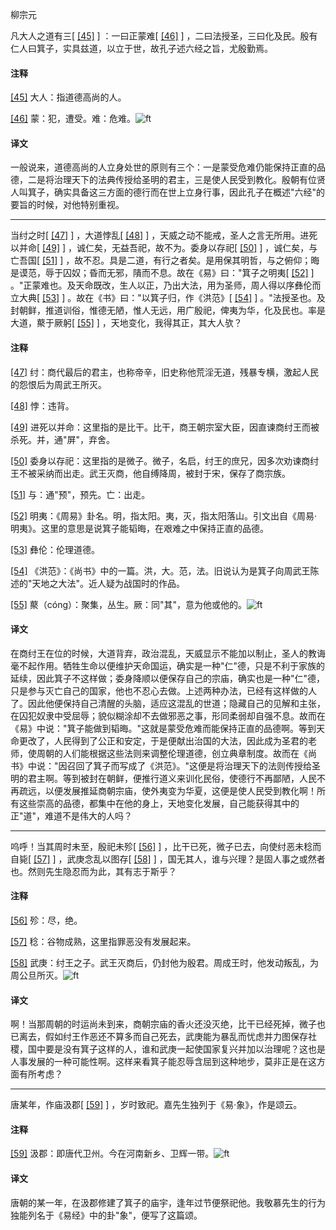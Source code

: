 
柳宗元

凡大人之道有三[
[\[45\]](#note_45)
] ：一曰正蒙难[
[\[46\]](#note_46)
]
，二曰法授圣，三曰化及民。殷有仁人曰箕子，实具兹道，以立于世，故孔子述六经之旨，尤殷勤焉。

#### 注释 

[\[45\]](#noteBack_45)
大人：指道德高尚的人。

[\[46\]](#noteBack_46)
蒙：犯，遭受。难：危难。![ft](@media/Image00002.jpg)

#### 译文 

一般说来，道德高尚的人立身处世的原则有三个：一是蒙受危难仍能保持正直的品德，二是将治理天下的法典传授给圣明的君主，三是使人民受到教化。殷朝有位贤人叫箕子，确实具备这三方面的德行而在世上立身行事，因此孔子在概述"六经"的要旨的时候，对他特别重视。

------------------------------------------------------------------------

当纣之时[ [\[47\]](#note_47)
] ，大道悖乱[
[\[48\]](#note_48)
] ，天威之动不能戒，圣人之言无所用。进死以并命[
[\[49\]](#note_49)
] ，诚仁矣，无益吾祀，故不为。委身以存祀[
[\[50\]](#note_50)
] ，诚仁矣，与亡吾国[
[\[51\]](#note_51)
]
，故不忍。具是二道，有行之者矣。是用保其明哲，与之俯仰；晦是谟范，辱于囚奴；昏而无邪，隤而不息。故在《易》曰："箕子之明夷[
[\[52\]](#note_52)
]
。"正蒙难也。及天命既改，生人以正，乃出大法，用为圣师，周人得以序彝伦而立大典[
[\[53\]](#note_53)
] 。故在《书》曰："以箕子归，作《洪范》[
[\[54\]](#note_54)
]
。"法授圣也。及封朝鲜，推道训俗，惟德无陋，惟人无远，用广殷祀，俾夷为华，化及民也。率是大道，藂于厥躬[
[\[55\]](#note_55)
] ，天地变化，我得其正，其大人欤？

#### 注释 

[\[47\]](#noteBack_47)
纣：商代最后的君主，也称帝辛，旧史称他荒淫无道，残暴专横，激起人民的怨恨后为周武王所灭。

[\[48\]](#noteBack_48)
悖：违背。

[\[49\]](#noteBack_49)
进死以并命：这里指的是比干。比干，商王朝宗室大臣，因直谏商纣王而被杀死。并，通"屏"，弃舍。

[\[50\]](#noteBack_50)
委身以存祀：这里指的是微子。微子，名启，纣王的庶兄，因多次劝谏商纣王不被采纳而出走。武王灭商，他自缚降周，被封于宋，保存了商宗族。

[\[51\]](#noteBack_51)
与：通"预"，预先。亡：出走。

[\[52\]](#noteBack_52)
明夷：《周易》卦名。明，指太阳。夷，灭，指太阳落山。引文出自《周易·明夷》。这里的意思是说箕子能韬晦，在艰难之中保持正直的品德。

[\[53\]](#noteBack_53)
彝伦：伦理道德。

[\[54\]](#noteBack_54)
《洪范》：《尚书》中的一篇。洪，大。范，法。旧说认为是箕子向周武王陈述的"天地之大法"。近人疑为战国时的作品。

[\[55\]](#noteBack_55)
藂（cóng）：聚集，丛生。厥：同"其"，意为他或他的。![ft](@media/Image00002.jpg)

#### 译文 

在商纣王在位的时候，大道背弃，政治混乱，天威显示不能加以制止，圣人的教诲毫不起作用。牺牲生命以便维护天命国运，确实是一种"仁"德，只是不利于家族的延续，因此箕子不这样做；委身降顺以便保存自己的宗庙，确实也是一种"仁"德，只是参与灭亡自己的国家，他也不忍心去做。上述两种办法，已经有这样做的人了。因此他便保持自己清醒的头脑，适应这混乱的世道；隐藏自己的见解和主张，在囚犯奴隶中受屈辱；貌似糊涂却不去做邪恶之事，形同柔弱却自强不息。故而在《易》中说："箕子能做到韬晦。"这就是蒙受危难而能保持正直的品德啊。等到天命更改了，人民得到了公正和安定，于是便献出治国的大法，因此成为圣君的老师，使周朝的人们能根据这些法则来调整伦理道德，创立典章制度。故而在《尚书》中说："因召回了箕子而写成了《洪范》。"这便是将治理天下的法则传授给圣明的君主啊。等到被封在朝鲜，便推行道义来训化民俗，使德行不再鄙陋，人民不再疏远，以便发展推延商朝宗庙，使外夷变为华夏，这便是使人民受到教化啊！所有这些崇高的品德，都集中在他的身上，天地变化发展，自己能获得其中的正"道"，难道不是伟大的人吗？

------------------------------------------------------------------------

呜呼！当其周时未至，殷祀未殄[
[\[56\]](#note_56)
] ，比干已死，微子已去，向使纣恶未稔而自毙[
[\[57\]](#note_57)
] ，武庚念乱以图存[
[\[58\]](#note_58)
]
，国无其人，谁与兴理？是固人事之或然者也。然则先生隐忍而为此，其有志于斯乎？

#### 注释 

[\[56\]](#noteBack_56)
殄：尽，绝。

[\[57\]](#noteBack_57)
稔：谷物成熟，这里指罪恶没有发展起来。

[\[58\]](#noteBack_58)
武庚：纣王之子。武王灭商后，仍封他为殷君。周成王时，他发动叛乱，为周公旦所灭。![ft](@media/Image00002.jpg)

#### 译文 

啊！当那周朝的时运尚未到来，商朝宗庙的香火还没灭绝，比干已经死掉，微子也已离去，假如纣王作恶还不算多而自己死去，武庚能为暴乱而忧虑并力图保存社稷，国中要是没有箕子这样的人，谁和武庚一起使国家复兴并加以治理呢？这也是人事发展的一种可能性啊。这样来看箕子能忍辱含屈到这种地步，莫非正是在这方面有所考虑？

------------------------------------------------------------------------

唐某年，作庙汲郡[
[\[59\]](#note_59)
] ，岁时致祀。嘉先生独列于《易·象》，作是颂云。

#### 注释 

[\[59\]](#noteBack_59)
汲郡：即唐代卫州。今在河南新乡、卫辉一带。![ft](@media/Image00002.jpg)

#### 译文 

唐朝的某一年，在汲郡修建了箕子的庙宇，逢年过节便祭祀他。我敬慕先生的行为独能列名于《易经》中的卦"象"，便写了这篇颂。


